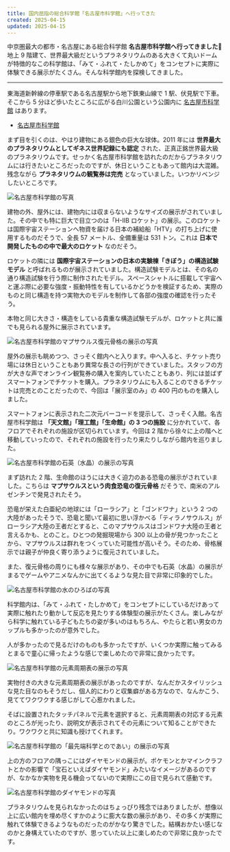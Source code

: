 ```yaml
---
title: 国内屈指の総合科学館「名古屋市科学館」へ行ってきた
created: 2025-04-15
updated: 2025-04-15
---
```


中京圏最大の都市・名古屋にある総合科学館 **名古屋市科学館へ行ってきました🔭** 地上 9 階建て、世界最大級だというプラネタリウムのある大きくて丸いドームが特徴的なこの科学館は、「みて・ふれて・たしかめて」をコンセプトに実際に体験できる展示がたくさん。そんな科学館内を探検してきました。

---

東海道新幹線の停車駅である名古屋駅から地下鉄東山線で 1 駅、伏見駅で下車。そこから 5 分ほど歩いたところに広がる白川公園という公園内に [名古屋市科学館](https://www.ncsm.city.nagoya.jp/) はあります。

- [名古屋市科学館](https://www.ncsm.city.nagoya.jp/)

まず目を引くのは、やはり建物にある銀色の巨大な球体。2011 年には **世界最大のプラネタリウムとしてギネス世界記録にも認定** された、正真正銘世界最大級のプラネタリウムです。せっかく名古屋市科学館を訪れたのだからプラネタリウムには行きたいところだったのですが、休日ということもあって館内は大混雑。残念ながら **プラネタリウムの観覧券は完売** となっていました。いつかリベンジしたいところです。

![名古屋市科学館の写真](b25c3e34-4875-4a9c-27af-42b42a9ac200)

建物の外、屋外には、建物内には収まらないようなサイズの展示がされていました。その中でも特に巨大で目立つのは「H-IIB ロケット」の展示。このロケットは国際宇宙ステーションへ物資を届ける日本の補給船「HTV」の打ち上げに使用するものだそうで、全長 57 メートル、全備重量は 531 トン。これは **日本で開発したものの中で最大のロケット** なのだそう。

ロケットの隣には **国際宇宙ステーションの日本の実験棟「きぼう」の構造試験モデル** と呼ばれるものが展示されていました。構造試験モデルとは、その名の通り構造試験を行う際に制作されたモデル。スペースシャトルに搭載して宇宙へと運ぶ際に必要な強度・振動特性を有しているかどうかを検証するため、実際のものと同じ構造を持つ実物大のモデルを制作して各部の強度の確認を行ったそう。

本物と同じ大きさ・構造をしている貴重な構造試験モデルが、ロケットと共に誰でも見られる屋外に展示されています。

![名古屋市科学館のマプサウルス復元骨格の展示の写真](813fb548-a3a3-4ad8-bf15-72b6f2631500)

屋外の展示も眺めつつ、さっそく館内へと入ります。中へ入ると、チケット売り場には休日ということもあり異常な長さの行列ができていました。スタッフの方が大きな声でオンライン観覧券の購入を案内していたこともあり、列には並ばずスマートフォンでチケットを購入。プラネタリウムにも入ることのできるチケットは完売とのことだったので、今回は「展示室のみ」の 400 円のものを購入しました。

スマートフォンに表示された二次元バーコードを提示して、さっそく入館。名古屋市科学館は **「天文館」「理工館」「生命館」の 3 つの施設** に分かれていて、各フロアでそれぞれの施設が区切られています。今回は 2 階から徐々に上の階へと移動していったので、それぞれの施設を行ったり来たりしながら館内を巡りました。

![名古屋市科学館の石英（水晶）の展示の写真](1aff2260-fb0d-40ea-c978-346754fe9d00)

まず訪れた 2 階、生命館のほうには大きく迫力のある恐竜の展示がされていました。こちらは **マプサウルスという肉食恐竜の復元骨格** だそうで、南米のアルゼンチンで発見されたそう。

恐竜が栄えた白亜紀の地球には「ローラシア」と「ゴンドワナ」という 2 つの大陸があったそうで、恐竜と聞いて最初に思い浮かべる「ティラノサウルス」がローラシア大陸の王者だとすると、このマプサウルスはゴンドワナ大陸の王者と言えるかも、とのこと。ひとつの発掘現場から 300 以上の骨が見つかったことから、マプサウルスは群れをつくっていた可能性が高いそう。そのため、骨格展示では親子が仲良く寄り添うように復元されていました。

また、復元骨格の周りにも様々な展示があり、その中でも石英（水晶）の展示がまるでゲームやアニメなんかに出てくるような見た目で非常に印象的でした。

![名古屋市科学館の水のひろばの写真](a53a8c38-cd8b-48c4-d674-b82596609600)

科学館内は、「みて・ふれて・たしかめて」をコンセプトにしているだけあって実際に触れたり動かして反応を見たりする体験型の展示がたくさん。楽しみながら科学に触れている子どもたちの姿が多いのはもちろん、やたらと若い男女のカップルも多かったのが意外でした。

人が多かったので見るだけのものも多かったですが、いくつか実際に触ってみるとまるで童心に帰ったような感じで楽しめたので非常に良かったです。

![名古屋市科学館の元素周期表の展示の写真](bdd0facb-3897-47a2-037a-007208761200)

実物付きの大きな元素周期表の展示があったのですが、なんだかスタイリッシュな見た目なのもそうだし、個人的にわりと収集癖がある方なので、なんかこう、見ててワクワクする感じがして心惹かれました。

そばに設置されたタッチパネルで元素を選択すると、元素周期表の対応する元素のところが光ったり、説明文が表示されてその元素について知ることができたり。ワクワクと共に知識も授けてくれます。

![名古屋市科学館の「最先端科学とのであい」の展示の写真](db7a0387-6131-4fed-4517-4ab75ae36a00)

上の方のフロアの隅っこにはダイヤモンドの展示が。ポケモンとかマインクラフトとかの影響で「宝石といえばダイヤモンド」みたいなイメージがあるのですが、なかなか実物を見る機会ってないので実際にこの目で見られて感動です。

![名古屋市科学館のダイヤモンドの写真](2ff12f64-d436-4d9b-9cf5-02c2b8800000)

プラネタリウムを見られなかったのはちょっぴり残念ではありましたが、想像以上に広い館内を埋め尽くすかのように膨大な数の展示があり、その多くが実際に触れて体験できるようなものだったのがかなり驚きでした。結構おかたい感じなのかと身構えていたのですが、思っていた以上に楽しめたので非常に良かったです。
